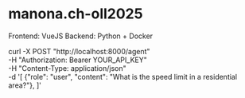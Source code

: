 # manona.ch-oll2025

Frontend: VueJS
Backend: Python + Docker


curl -X POST "http://localhost:8000/agent" \
-H "Authorization: Bearer YOUR_API_KEY" \
-H "Content-Type: application/json" \
-d '[
  {"role": "user", "content": "What is the speed limit in a residential area?"},
]'